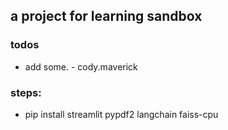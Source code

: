 ## a project for learning sandbox

### todos
- add some. - cody.maverick



### steps:

- pip install streamlit pypdf2 langchain faiss-cpu
